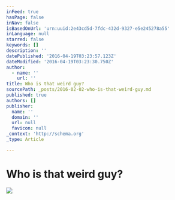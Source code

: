 ```yaml
---
inFeed: true
hasPage: false
inNav: false
isBasedOnUrl: 'urn:uuid:2e43cd5d-7fdc-432d-9327-e5e245278a55'
inLanguage: null
starred: false
keywords: []
description: ''
datePublished: '2016-04-19T03:23:57.123Z'
dateModified: '2016-04-19T03:23:30.750Z'
author:
  - name: ''
    url: ''
title: Who is that weird guy?
sourcePath: _posts/2016-02-02-who-is-that-weird-guy.md
published: true
authors: []
publisher:
  name: ''
  domain: ''
  url: null
  favicon: null
_context: 'http://schema.org'
_type: Article

---
```

# Who is that weird guy?
![](https://s3-us-west-2.amazonaws.com/the-grid-img/p/df9bb3dd92ff54cf91628a63e1630d8e6ecd6f80.png)